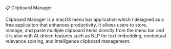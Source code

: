 📋 Clipboard Manager

Clipboard Manager is a macOS menu bar application which I designed as a free applicaiton that enhances productivity. It allows users to store, manage, and paste multiple clipboard items directly from the menu bar and it is also with AI-driven features such as NLP for text embedding, contextual relevance scoring, and intelligence clipboard management. 

